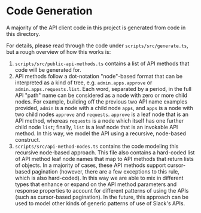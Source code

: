 # Code Generation

A majority of the API client code in this project is generated from code in this directory.

For details, please read through the code under `scripts/src/generate.ts`, but a rough overview of how this works is:

1. `scripts/src/public-api-methods.ts` contains a list of API methods that code will be generated for.
2. API methods follow a dot-notation "node"-based format that can be interpreted as a kind of tree, e.g. `admin.apps.approve` or `admin.apps.requests.list`. Each word, separated by a period, in the full API "path" name can be considered as a node with zero or more child nodes. For example, building off the previous two API name examples provided, `admin` is a node with a child node `apps`, and `apps` is a node with two child nodes `approve` and `requests`. `approve` is a leaf node that is an API method, whereas `requests` is a node which itself has one further child node `list`; finally, `list` is a leaf node that is an invokable API method. In this way, we model the API using a recursive, node-based construct.
3. `scripts/src/api-method-nodes.ts` contains the code modeling this recursive node-based approach. This file also contains a hard-coded list of API method leaf node names that map to API methods that return lists of objects. In a majority of cases, these API methods support cursor-based pagination (however, there are a few exceptions to this rule, which is also hard-coded). In this way we are able to mix in different types that enhance or expand on the API method parameters and response properties to account for different patterns of using the APIs (such as cursor-based pagination). In the future, this approach can be used to model other kinds of generic patterns of use of Slack's APIs.
